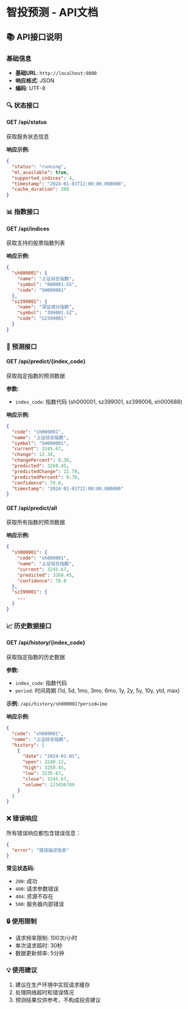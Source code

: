 # 智投预测 - API文档

## 📚 API接口说明

### 基础信息

- **基础URL**: `http://localhost:9000`
- **响应格式**: JSON
- **编码**: UTF-8

### 🔍 状态接口

#### GET /api/status

获取服务状态信息

**响应示例:**
```json
{
  "status": "running",
  "ml_available": true,
  "supported_indices": 4,
  "timestamp": "2024-01-01T12:00:00.000000",
  "cache_duration": 300
}
```

### 📊 指数接口

#### GET /api/indices

获取支持的股票指数列表

**响应示例:**
```json
{
  "sh000001": {
    "name": "上证综合指数",
    "symbol": "000001.SS",
    "code": "SH000001"
  },
  "sz399001": {
    "name": "深证成分指数", 
    "symbol": "399001.SZ",
    "code": "SZ399001"
  }
}
```

### 🤖 预测接口

#### GET /api/predict/{index_code}

获取指定指数的预测数据

**参数:**
- `index_code`: 指数代码 (sh000001, sz399001, sz399006, sh000688)

**响应示例:**
```json
{
  "code": "sh000001",
  "name": "上证综合指数",
  "symbol": "SH000001",
  "current": 3245.67,
  "change": 12.34,
  "changePercent": 0.38,
  "predicted": 3268.45,
  "predictedChange": 22.78,
  "predictedPercent": 0.70,
  "confidence": 78.0,
  "timestamp": "2024-01-01T12:00:00.000000"
}
```

#### GET /api/predict/all

获取所有指数的预测数据

**响应示例:**
```json
{
  "sh000001": {
    "code": "sh000001",
    "name": "上证综合指数",
    "current": 3245.67,
    "predicted": 3268.45,
    "confidence": 78.0
  },
  "sz399001": {
    ...
  }
}
```

### 📈 历史数据接口

#### GET /api/history/{index_code}

获取指定指数的历史数据

**参数:**
- `index_code`: 指数代码
- `period`: 时间周期 (1d, 5d, 1mo, 3mo, 6mo, 1y, 2y, 5y, 10y, ytd, max)

**示例:** `/api/history/sh000001?period=1mo`

**响应示例:**
```json
{
  "code": "sh000001",
  "name": "上证综合指数",
  "history": [
    {
      "date": "2024-01-01",
      "open": 3240.12,
      "high": 3250.45,
      "low": 3235.67,
      "close": 3245.67,
      "volume": 123456789
    }
  ]
}
```

### ❌ 错误响应

所有错误响应都包含错误信息：

```json
{
  "error": "错误描述信息"
}
```

**常见状态码:**
- `200`: 成功
- `400`: 请求参数错误
- `404`: 资源不存在
- `500`: 服务器内部错误

### 🔒 使用限制

- 请求频率限制: 100次/小时
- 单次请求超时: 30秒
- 数据更新频率: 5分钟

### 💡 使用建议

1. 建议在生产环境中实现请求缓存
2. 处理网络超时和错误情况
3. 预测结果仅供参考，不构成投资建议
